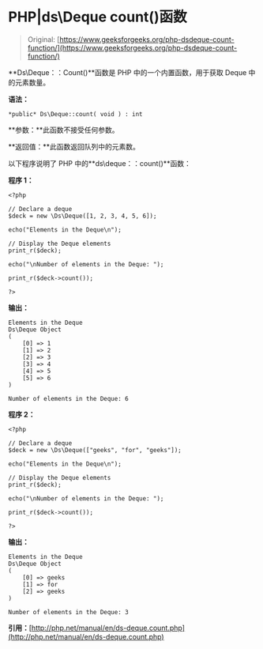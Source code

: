 # PHP|ds\Deque count()函数

> Original: [https://www.geeksforgeeks.org/php-dsdeque-count-function/](https://www.geeksforgeeks.org/php-dsdeque-count-function/)

**Ds\Deque：：Count()**函数是 PHP 中的一个内置函数，用于获取 Deque 中的元素数量。

**语法：**

```
*public* Ds\Deque::count( void ) : int

```

**参数：**此函数不接受任何参数。

**返回值：**此函数返回队列中的元素数。

以下程序说明了 PHP 中的**ds\deque：：count()**函数：

**程序 1：**

```
<?php

// Declare a deque
$deck = new \Ds\Deque([1, 2, 3, 4, 5, 6]);

echo("Elements in the Deque\n");

// Display the Deque elements
print_r($deck);

echo("\nNumber of elements in the Deque: ");

print_r($deck->count());

?>
```

**输出：**

```
Elements in the Deque
Ds\Deque Object
(
    [0] => 1
    [1] => 2
    [2] => 3
    [3] => 4
    [4] => 5
    [5] => 6
)

Number of elements in the Deque: 6

```

**程序 2：**

```
<?php

// Declare a deque
$deck = new \Ds\Deque(["geeks", "for", "geeks"]);

echo("Elements in the Deque\n");

// Display the Deque elements
print_r($deck);

echo("\nNumber of elements in the Deque: ");

print_r($deck->count());

?>
```

**输出：**

```
Elements in the Deque
Ds\Deque Object
(
    [0] => geeks
    [1] => for
    [2] => geeks
)

Number of elements in the Deque: 3

```

**引用：**[http://php.net/manual/en/ds-deque.count.php](http://php.net/manual/en/ds-deque.count.php)